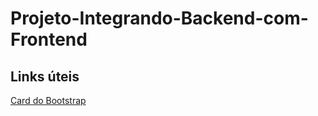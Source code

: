 # Projeto-Integrando-Backend-com-Frontend

## Links úteis
[Card do Bootstrap](https://getbootstrap.com/docs/5.1/components/card/)
